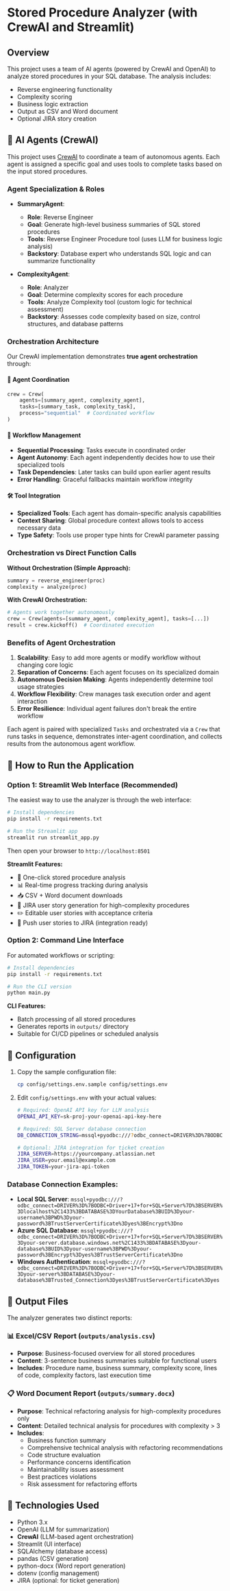 # Stored Procedure Analyzer (with CrewAI and Streamlit)

## Overview

This project uses a team of AI agents (powered by CrewAI and OpenAI) to analyze stored procedures in your SQL database. The analysis includes:
- Reverse engineering functionality
- Complexity scoring
- Business logic extraction
- Output as CSV and Word document
- Optional JIRA story creation

## 🧠 AI Agents (CrewAI)

This project uses [CrewAI](https://github.com/joaomdmoura/crewAI) to coordinate a team of autonomous agents. Each agent is assigned a specific goal and uses tools to complete tasks based on the input stored procedures.

### Agent Specialization & Roles

- **SummaryAgent**: 
  - **Role**: Reverse Engineer
  - **Goal**: Generate high-level business summaries of SQL stored procedures
  - **Tools**: Reverse Engineer Procedure tool (uses LLM for business logic analysis)
  - **Backstory**: Database expert who understands SQL logic and can summarize functionality

- **ComplexityAgent**: 
  - **Role**: Analyzer  
  - **Goal**: Determine complexity scores for each procedure
  - **Tools**: Analyze Complexity tool (custom logic for technical assessment)
  - **Backstory**: Assesses code complexity based on size, control structures, and database patterns

### Orchestration Architecture

Our CrewAI implementation demonstrates **true agent orchestration** through:

#### 🤖 **Agent Coordination**
```python
crew = Crew(
    agents=[summary_agent, complexity_agent],
    tasks=[summary_task, complexity_task],
    process="sequential"  # Coordinated workflow
)
```

#### 🔄 **Workflow Management**
- **Sequential Processing**: Tasks execute in coordinated order
- **Agent Autonomy**: Each agent independently decides how to use their specialized tools
- **Task Dependencies**: Later tasks can build upon earlier agent results
- **Error Handling**: Graceful fallbacks maintain workflow integrity

#### 🛠️ **Tool Integration**
- **Specialized Tools**: Each agent has domain-specific analysis capabilities
- **Context Sharing**: Global procedure context allows tools to access necessary data
- **Type Safety**: Tools use proper type hints for CrewAI parameter passing

### Orchestration vs Direct Function Calls

**Without Orchestration (Simple Approach):**
```python
summary = reverse_engineer(proc)
complexity = analyze(proc)
```

**With CrewAI Orchestration:**
```python
# Agents work together autonomously
crew = Crew(agents=[summary_agent, complexity_agent], tasks=[...])
result = crew.kickoff()  # Coordinated execution
```

### Benefits of Agent Orchestration

1. **Scalability**: Easy to add more agents or modify workflow without changing core logic
2. **Separation of Concerns**: Each agent focuses on its specialized domain
3. **Autonomous Decision Making**: Agents independently determine tool usage strategies
4. **Workflow Flexibility**: Crew manages task execution order and agent interaction
5. **Error Resilience**: Individual agent failures don't break the entire workflow

Each agent is paired with specialized `Tasks` and orchestrated via a `Crew` that runs tasks in sequence, demonstrates inter-agent coordination, and collects results from the autonomous agent workflow.

## 🚀 How to Run the Application

### Option 1: Streamlit Web Interface (Recommended)

The easiest way to use the analyzer is through the web interface:

```bash
# Install dependencies
pip install -r requirements.txt

# Run the Streamlit app
streamlit run streamlit_app.py
```

Then open your browser to `http://localhost:8501`

**Streamlit Features:**
- 🎯 One-click stored procedure analysis
- 📊 Real-time progress tracking during analysis
- 📥 CSV + Word document downloads
- 🎫 JIRA user story generation for high-complexity procedures
- ✏️ Editable user stories with acceptance criteria
- 🚀 Push user stories to JIRA (integration ready)

### Option 2: Command Line Interface

For automated workflows or scripting:

```bash
# Install dependencies
pip install -r requirements.txt

# Run the CLI version
python main.py
```

**CLI Features:**
- Batch processing of all stored procedures
- Generates reports in `outputs/` directory
- Suitable for CI/CD pipelines or scheduled analysis

## 🔧 Configuration

1. Copy the sample configuration file:
   ```bash
   cp config/settings.env.sample config/settings.env
   ```

2. Edit `config/settings.env` with your actual values:
   ```bash
   # Required: OpenAI API key for LLM analysis
   OPENAI_API_KEY=sk-proj-your-openai-api-key-here
   
   # Required: SQL Server database connection
   DB_CONNECTION_STRING=mssql+pyodbc:///?odbc_connect=DRIVER%3D%7BODBC+Driver+17+for+SQL+Server%7D%3BSERVER%3Dlocalhost%2C1433%3BDATABASE%3DYourDatabase%3BUID%3Dyour-username%3BPWD%3Dyour-password%3BTrustServerCertificate%3Dyes%3BEncrypt%3Dno
   
   # Optional: JIRA integration for ticket creation
   JIRA_SERVER=https://yourcompany.atlassian.net
   JIRA_USER=your.email@example.com
   JIRA_TOKEN=your-jira-api-token
   ```

### Database Connection Examples:
- **Local SQL Server**: `mssql+pyodbc:///?odbc_connect=DRIVER%3D%7BODBC+Driver+17+for+SQL+Server%7D%3BSERVER%3Dlocalhost%2C1433%3BDATABASE%3DYourDatabase%3BUID%3Dyour-username%3BPWD%3Dyour-password%3BTrustServerCertificate%3Dyes%3BEncrypt%3Dno`
- **Azure SQL Database**: `mssql+pyodbc:///?odbc_connect=DRIVER%3D%7BODBC+Driver+17+for+SQL+Server%7D%3BSERVER%3Dyour-server.database.windows.net%2C1433%3BDATABASE%3Dyour-database%3BUID%3Dyour-username%3BPWD%3Dyour-password%3BEncrypt%3Dyes%3BTrustServerCertificate%3Dno`
- **Windows Authentication**: `mssql+pyodbc:///?odbc_connect=DRIVER%3D%7BODBC+Driver+17+for+SQL+Server%7D%3BSERVER%3Dyour-server%3BDATABASE%3Dyour-database%3BTrusted_Connection%3Dyes%3BTrustServerCertificate%3Dyes`

## 📂 Output Files

The analyzer generates two distinct reports:

### 📊 Excel/CSV Report (`outputs/analysis.csv`)
- **Purpose**: Business-focused overview for all stored procedures
- **Content**: 3-sentence business summaries suitable for functional users
- **Includes**: Procedure name, business summary, complexity score, lines of code, complexity factors, last execution time

### 📋 Word Document Report (`outputs/summary.docx`)
- **Purpose**: Technical refactoring analysis for high-complexity procedures only
- **Content**: Detailed technical analysis for procedures with complexity > 3
- **Includes**: 
  - Business function summary
  - Comprehensive technical analysis with refactoring recommendations
  - Code structure evaluation
  - Performance concerns identification
  - Maintainability issues assessment
  - Best practices violations
  - Risk assessment for refactoring efforts

## 🧩 Technologies Used

- Python 3.x
- OpenAI (LLM for summarization)
- **CrewAI** (LLM-based agent orchestration)
- Streamlit (UI interface)
- SQLAlchemy (database access)
- pandas (CSV generation)
- python-docx (Word report generation)
- dotenv (config management)
- JIRA (optional: for ticket generation)
